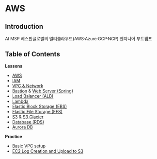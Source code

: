 # AWS

## Introduction
AI MSP 베스핀글로벌의 멀티클라우드(AWS·Azure·GCP·NCP) 엔지니어 부트캠프 

## Table of Contents

**Lessons**
- [AWS](https://www.notion.so/1-AWS-24d5cf967b1b8045909ae08ed53acf88?source=copy_link)
- [IAM](https://www.notion.so/3-IAM-24d5cf967b1b805c87c8e700b1949bf3?source=copy_link)
- [VPC & Network](https://www.notion.so/4-VPC-24e5cf967b1b807c8d05ea43206d65c6?source=copy_link)
- [Bastion](https://www.notion.so/5-24e5cf967b1b80f6b64af1f359d5defe?source=copy_link) & [Web Server (Spring)](https://www.notion.so/6-24e5cf967b1b80df8091dff61d7334cc?source=copy_link)
- [Load Balancer (ALB)](https://www.notion.so/7-24e5cf967b1b80a2be59ce9747998056?source=copy_link) 
- [Lambda](https://www.notion.so/AWS-Lambda-24f5cf967b1b80b68d31eda19758b630?source=copy_link)
- [Elastic Block Storage (EBS)](https://www.notion.so/Elastic-Block-Storage-2535cf967b1b80ec81d4d0ebdd9d77f3?source=copy_link)
- [Elastic File Storage (EFS)](https://www.notion.so/Elastic-File-Storage-2535cf967b1b80879a44d1547e254988?source=copy_link)
- [S3](https://www.notion.so/S3-2545cf967b1b800fb4e0dc9bd16e82b4?source=copy_link) & [S3 Glacier](https://www.notion.so/S3-Glacier-2545cf967b1b80e0bcacf9fd80758d86?source=copy_link)
- [Database (RDS)](https://www.notion.so/DB-2545cf967b1b807eaf87e40525c474b5?source=copy_link)
- [Aurora DB](https://www.notion.so/Aurora-DB-2555cf967b1b80c29598e8204239158d)


**Practice**
- [Basic VPC setup](https://github.com/lo2p/learn-terraform/tree/main/examples/base-vpc)
- [EC2 Log Creation and Upload to S3](https://github.com/lo2p/learn-aws/tree/main/missions/log)